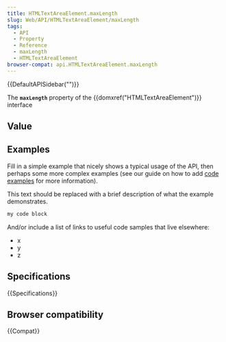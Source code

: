 ```yaml
---
title: HTMLTextAreaElement.maxLength
slug: Web/API/HTMLTextAreaElement/maxLength
tags:
  - API
  - Property
  - Reference
  - maxLength
  - HTMLTextAreaElement
browser-compat: api.HTMLTextAreaElement.maxLength
---
```

{{DefaultAPISidebar("")}}

The **`maxLength`** property of the {{domxref("HTMLTextAreaElement")}} interface 

## Value



## Examples

Fill in a simple example that nicely shows a typical usage of the API, then perhaps some more complex examples (see our guide on how to add [code examples](/en-US/docs/MDN/Contribute/Structures/Code_examples) for more information).

This text should be replaced with a brief description of what the example demonstrates.

```js
my code block
```

And/or include a list of links to useful code samples that live elsewhere:

*   x
*   y
*   z

## Specifications

{{Specifications}}

## Browser compatibility

{{Compat}}


